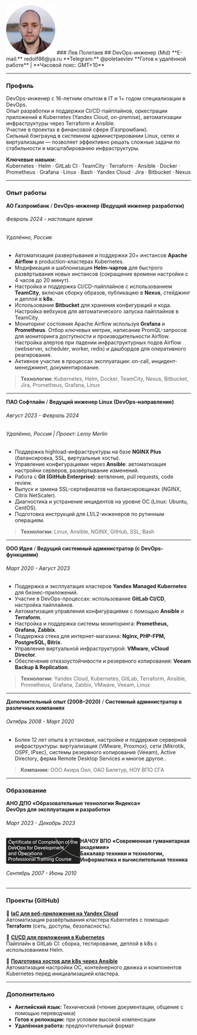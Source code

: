 
<img src="pic/av-circle-min.png" style="float: center;" />
### Лев Полетаев
## DevOps-инженер (Mid)
**E-mail:** redolf86@ya.ru  
**Telegram:** @poletaevlev  
**Готов к удалённой работе** | **Часовой пояс: GMT+10**

---
### Профиль
DevOps-инженер с 16-летним опытом в IT и 1+ годом специализации в DevOps.  
Опыт разработки и поддержки CI/CD-пайплайнов, оркестрации приложений в Kubernetes (Yandex Cloud, on-premise), автоматизации инфраструктуры через Terraform и Ansible.  
Участие в проектах в финансовой сфере (Газпромбанк).  
Сильный бэкграунд в системном администрировании Linux, сетях и виртуализации — позволяет эффективно решать сложные задачи по стабильности и масштабированию инфраструктуры.

**Ключевые навыки:**  
Kubernetes · Helm · GitLab CI · TeamCity · Terraform · Ansible · Docker · Prometheus · Grafana · Linux · Bash · Yandex Cloud · Jira · Bitbucket · Nexus

-------
### Опыт работы

**АО Газпромбанк** / **DevOps-инженер (Ведущий инженер разработки)**  
###### Февраль 2024 - настоящее время
###### Удалённо, Россия

- Автоматизация развертывания и поддержки 20+ инстансов **Apache Airflow** в production-кластерах Kubernetes.
- Модификация и шаблонизация **Helm-чартов** для быстрого развёртывания новых инстансов (сокращение времени настройки с 4 часов до 20 минут).
- Настройка и поддержка CI/CD-пайплайнов с использованием **TeamCity**, включая сборку образов, публикацию в **Nexus**, стейджинг и деплой в **k8s**.
- Использование **Bitbucket** для хранения конфигураций и кода. Настройка вебхуков для автоматического запуска пайплайнов в TeamCity.
- Мониторинг состояния Apache Airflow используя **Grafana** и **Prometheus**. Отбор ключевых метрик, написание PromQL-запросов для мониторинга доступности и производительности Airflow. Настройка алертов при падении инфраструктурных подов Airflow (webserver, scheduler, worker, redis) и дашбордов для оперативного реагирования.
- Активное участие в процессах эксплуатации: on-call, инцидент-менеджмент, документирование.

> **Технологии:** Kubernetes, Helm, Docker, TeamCity, Nexus, Bitbucket, Jira, Prometheus, Grafana, Linux

---

**ПАО Софтлайн** / **Ведущий инженер Linux (DevOps-направление)**  
###### Август 2023 - Февраль 2024
###### Удалённо, Россия | Проект: Leroy Merlin

- Поддержка highload-инфраструктуры на базе **NGINX Plus** (балансировка, SSL, виртуальные хосты).
- Управление конфигурациями через **Ansible**: автоматизация настройки серверов, развёртывание изменений.
- Работа с **Git (GitHub Enterprise)**: ветвление, pull requests, code review.
- Выпуск и замена SSL-сертификатов на балансировщиках (NGINX, Citrix NetScaler).
- Диагностика и устранение инцидентов на уровне ОС (Linux: Ubuntu, CentOS).
- Подготовка инструкций для L1/L2-инженеров по рутинным операциям.

> **Технологии:** Linux, Ansible, NGINX, GitHub, SSL, Bash

---

**ООО Идея** / **Ведущий системный администратор (с DevOps-функциями)**  
###### Март 2020 - Август 2023

- Поддержка и эксплуатация кластеров **Yandex Managed Kubernetes** для бизнес-приложений.
- Участие в DevOps-процессах: использование **GitLab CI/CD**, настройка пайплайнов.
- Автоматизация управления конфигурациями с помощью **Ansible** и **Terraform**.
- Настройка и поддержка системы мониторинга: **Prometheus, Grafana, Zabbix**.
- Поддержка стека для интернет-магазина: **Nginx, PHP-FPM, PostgreSQL, Bitrix**.
- Управление виртуальной инфраструктурой: **VMware, vCloud Director**.
- Обеспечение отказоустойчивости и резервного копирования: **Veeam Backup & Replication**.

> **Технологии:** Yandex Cloud, Kubernetes, GitLab, Terraform, Ansible, Prometheus, Grafana, Zabbix, VMware, Veeam, Linux

---

**Дополнительный опыт (2008–2020)** / **Системный администратор в различных компаниях**  
###### Октябрь 2008 - Март 2020

- Более 12 лет опыта в установке, настройке и поддержке серверной инфраструктуры: виртуализация (VMware, Proxmox), сети (Mikrotik, OSPF, IPsec), системы резервного копирования (Veeam), Active Directory, ферма Remote Desktop Services и многое другое..

>**Компании:** ООО Акира Оил, ОАО Билетур, НОУ ВПО СГА

---
### Образование

**АНО ДПО «Образовательные технологии Яндекса»**  
**DevOps для эксплуатации и разработки**
###### Март 2023 - Декабрь 2023

<a href="https://redolf.github.io/resume/sert/sert_poletaevlev_devops_yandex_ru.pdf"><img src="pic/ser_icon.png" style="float: left; border-radius: 4px;" /></a>



**НАЧОУ ВПО «Современная гуманитарная академия»**  
**Бакалавр техники и технологии, Информатика и вычислительная техника**  
###### Сентябрь 2007 - Июнь 2010

---
### Проекты (GitHub)

🔹 **[IaC для веб-приложения на Yandex Cloud](https://github.com/redolf/momo-store-gitlab/tree/main/momo-store-infrastructure)**  
Автоматизация развёртывания кластера Kubernetes с помощью **Terraform** (сеть, доступы, безопасность).

🔹 **[CI/CD для приложения в Kubernetes](https://github.com/redolf/momo-store-gitlab/tree/main/momo-store-application)**  
Пайплайн в GitLab CI: сборка, тестирование, деплой в k8s с использованием Helm.

🔹 **[Подготовка хостов для k8s через Ansible](https://github.com/redolf/kubernetes-bare-metal-minimal)**  
Автоматизация настройки ОС, контейнерного движка и компонентов Kubernetes перед инициализацией кластера.

---
### Дополнительно

- **Английский язык:** Технический (чтение документации, общение с помощью переводчика)
- **Готов к релокации:** при условии высокой компенсации
- **Удалённая работа:** предпочтительный формат
